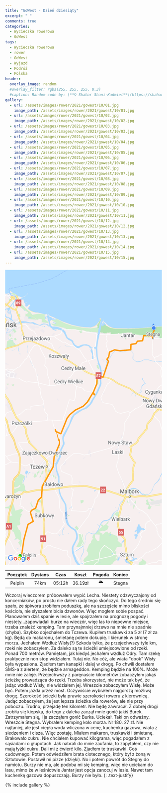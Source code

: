 ```yaml
---
title: "GoWest - Dzień dziesiąty"
excerpt: " "
comments: true
categories:
  - Wycieczka rowerowa
  - GoWest
tags:
  - Wycieczka rowerowa
  - rower
  - GoWest
  - Wyjazd
  - Podróż
  - Polska
header:
  overlay_image: random
  #overlay_filter: rgba(255, 255, 255, 0.3)
  #caption: Random code by: [**© Shahar Shani-Kadmiel**](https://shaharkadmiel.github.io)"
gallery:
  - url: /assets/images/rower/2021/gowest/10/01.jpg
    image_path: /assets/images/rower/2021/gowest/10/01.jpg        
  - url: /assets/images/rower/2021/gowest/10/02.jpg
    image_path: /assets/images/rower/2021/gowest/10/02.jpg        
  - url: /assets/images/rower/2021/gowest/10/03.jpg
    image_path: /assets/images/rower/2021/gowest/10/03.jpg        
  - url: /assets/images/rower/2021/gowest/10/04.jpg
    image_path: /assets/images/rower/2021/gowest/10/04.jpg        
  - url: /assets/images/rower/2021/gowest/10/05.jpg
    image_path: /assets/images/rower/2021/gowest/10/05.jpg        
  - url: /assets/images/rower/2021/gowest/10/06.jpg
    image_path: /assets/images/rower/2021/gowest/10/06.jpg        
  - url: /assets/images/rower/2021/gowest/10/07.jpg
    image_path: /assets/images/rower/2021/gowest/10/07.jpg        
  - url: /assets/images/rower/2021/gowest/10/08.jpg
    image_path: /assets/images/rower/2021/gowest/10/08.jpg        
  - url: /assets/images/rower/2021/gowest/10/09.jpg
    image_path: /assets/images/rower/2021/gowest/10/09.jpg        
  - url: /assets/images/rower/2021/gowest/10/10.jpg
    image_path: /assets/images/rower/2021/gowest/10/10.jpg        
  - url: /assets/images/rower/2021/gowest/10/11.jpg
    image_path: /assets/images/rower/2021/gowest/10/11.jpg        
  - url: /assets/images/rower/2021/gowest/10/12.jpg
    image_path: /assets/images/rower/2021/gowest/10/12.jpg        
  - url: /assets/images/rower/2021/gowest/10/13.jpg
    image_path: /assets/images/rower/2021/gowest/10/13.jpg        
  - url: /assets/images/rower/2021/gowest/10/14.jpg
    image_path: /assets/images/rower/2021/gowest/10/14.jpg        
  - url: /assets/images/rower/2021/gowest/10/15.jpg
    image_path: /assets/images/rower/2021/gowest/10/15.jpg         
---
```


![mapka](/assets/images/rower/2021/gowest/10/mapka.png)

|Początek|Dystans|Czas|Koszt|Pogoda|Koniec|
|:---:|:---:|:---:|:---:|:---:|:---:|
|Pelplin |74km|05:12h|36.19zł|🌥️|Stegna| 

Wczoraj wieczorem próbowałem wypić  Lecha. Niestety odzwyczajony od koncerniaków, po prostu nie dałem rady tego skończyć. Do tego średnio się spało, ze śpiwora zrobiłem poduszkę, ale na szczęście mimo bliskości kościoła, nie słyszałem bicia dzwonów. Więc mogłem sobie pospać. Planowałem dziś spanie w lesie, ale spojrzałem na prognozę pogody i niestety...zapowiadali burze na wieczór, więc las to niepewne miejsce, trzeba znaleźć kemping. Tam przynajmniej drzewo na mnie nie spadnie (chyba). Szybko dojechałem do Tczewa.  Kupiłem truskawki za 5 zł (7 zł za kg). Będą do makaronu, śmietanę potem dokupię. I kierunek w stronę morza. Jechałem Wzdłuż Wisły(?) Szkoda tylko, że przejechwszy tyle km, rzeki nie zobaczyłem. Za daleko są te ścieżki umiejscowione od rzeki. Ponad 700 metrów. Pamiętam, jak kiedyś jechałem wzdłuż Odry. Tam rzekę praktycznie non stop widziałem. Tutaj nie. No cóż, ale wiata "obok" Wisły była wypasiona. Zjadłem tam kanapki i dalej w drogę. Po chwili dostałem SMS-a z alertem, że będzie armageddon. Kemping będzie na 100%. Może mnie nie zaleje. Przejechwszy z paręnaście kilometrów zobaczyłem jakąś ścieżkę prowadząca do rzeki. Trzeba skorzystać, nie może tak być, że jadąc wzdłuż Wisły, nie widziałem jej. Wreszcie zobaczyłem Wisłę. Może być. Potem jazda przez most. Oczywiście wybrałem najgorszą możliwą drogę. Szerokość ścieżki była prawie szerokości roweru z kierownicą. Jadąc zobaczyłem, że jest lepsza ścieżka dla rowerów, ale nie przy poboczu. Trudno, przejadę ten kilometr. Nie będę zawracał. Z dobrej drogi zrobiła się kiepska, do tego z daleka zaczął mnie gonić jakiś Burek. Zatrzymałem się, i ja zacząłem gonić Burka. Uciekał. Taki on odważny. Wreszcie Stegna. Wybrałem kemping koło morza. Nr 180. 27 zł. Nie najtaniej, ale jest ciepła woda wliczona w cenę, kuchenka gazowa, wiata z siedzeniem i cisza. Więc zostaję. Miałem makaron, truskawki i śmietanę. Brakowało cukru. Nie chciałem kupować kilograma, więc pogadałem z sąsiadami o głupotach. Jak nabrali do mnie zaufania, to zapytałem, czy nie mają łyżki cukru. Dali mi z ćwierć kilo. Zjadłem te truskawki. Coś cudownego. Potem odwiedziłem brata ciotecznego, który był z żoną w Sztutowie. Postawił mi pizze (dzięki). No i potem powrót do Stegny do namiotu. Burzy nie ma, ale podoba mi się kemping, więc nie uciekam do lasu, mimo że w leśnictwie Jantar jest opcja zanocuj w lesie. Nawet tam kuchenkę gazowa dopuszczają. Burzy nie było. 
{: .text-justify}

<!-- {% include gallery caption="Najciekawsze zdjęcia z dzisiejszego dnia" %} -->

{% include gallery %}


